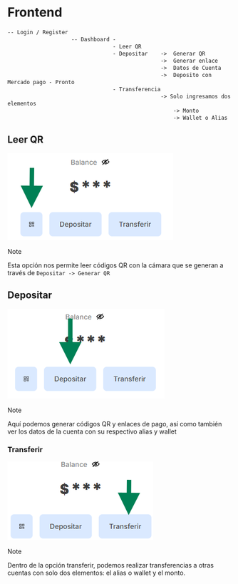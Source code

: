 # Frontend

```
-- Login / Register
                    -- Dashboard -
                                 - Leer QR
                                 - Depositar    ->  Generar QR
                                                ->  Generar enlace
                                                ->  Datos de Cuenta
                                                ->  Deposito con Mercado pago - Pronto
                                 - Transferencia
                                                -> Solo ingresamos dos elementos
                                                    -> Monto
                                                    -> Wallet o Alias
```

## Leer QR

![alt text](image.png)

> [!NOTE]
> Esta opción nos permite leer códigos QR con la cámara que se generan a través de `Depositar -> Generar QR`

## Depositar

![alt text](image-1.png)

> [!NOTE]
> Aquí podemos generar códigos QR y enlaces de pago, así como también ver los datos de la cuenta con su respectivo alias y wallet

### Transferir

![alt text](image-3.png)

> [!NOTE]
> Dentro de la opción transferir, podemos realizar transferencias a otras cuentas con solo dos elementos: el alias o wallet y el monto.
